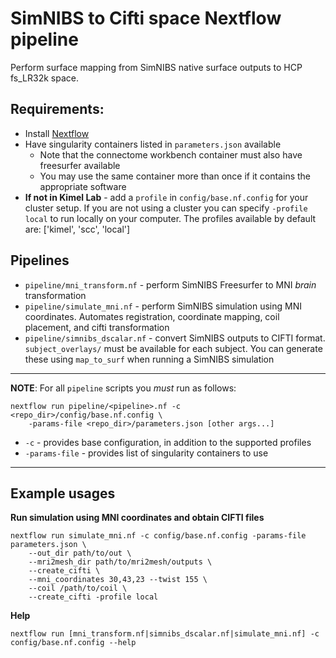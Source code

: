 # SimNIBS to Cifti space Nextflow pipeline

Perform surface mapping from SimNIBS native surface outputs to HCP fs_LR32k space.

## Requirements:

- Install [Nextflow](https://www.nextflow.io/)
- Have singularity containers listed in `parameters.json` available
	- Note that the connectome workbench container must also have freesurfer available
	- You may use the same container more than once if it contains the appropriate software
- **If not in Kimel Lab** - add a `profile` in `config/base.nf.config` for your cluster setup. If you are not using a cluster you can specify `-profile local` to run locally on your computer. The profiles available by default are: ['kimel', 'scc', 'local']

## Pipelines
- `pipeline/mni_transform.nf` - perform SimNIBS Freesurfer to MNI *brain* transformation
- `pipeline/simulate_mni.nf` - perform SimNIBS simulation using MNI coordinates. Automates registration, coordinate mapping, coil placement, and cifti transformation
- `pipeline/simnibs_dscalar.nf` - convert SimNIBS outputs to CIFTI format. `subject_overlays/` must be available for each subject. You can generate these using `map_to_surf` when running a SimNIBS simulation

---

**NOTE**: For all `pipeline` scripts you *must* run as follows:

```
nextflow run pipeline/<pipeline>.nf -c <repo_dir>/config/base.nf.config \
	-params-file <repo_dir>/parameters.json [other args...]
```

- `-c` - provides base configuration, in addition to the supported profiles
- `-params-file` - provides list of singularity containers to use


---


## Example usages


**Run simulation using MNI coordinates and obtain CIFTI files**
```
nextflow run simulate_mni.nf -c config/base.nf.config -params-file parameters.json \
	--out_dir path/to/out \
	--mri2mesh_dir path/to/mri2mesh/outputs \
	--create_cifti \
	--mni_coordinates 30,43,23 --twist 155 \
	--coil /path/to/coil \
	--create_cifti -profile local
```


**Help**

```
nextflow run [mni_transform.nf|simnibs_dscalar.nf|simulate_mni.nf] -c config/base.nf.config --help
```
